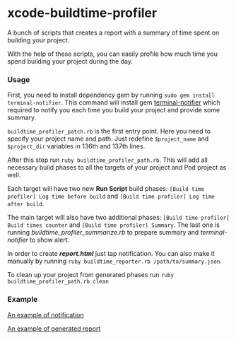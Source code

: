 # xcode-buildtime-profiler
A bunch of scripts that creates a report with a summary of time spent on building your project.

With the help of these scripts, you can easily profile how much time you spend building your project during the day.

### Usage

First, you need to install dependency gem by running `sudo gem install terminal-notifier`. This command will install gem [terminal-notifier](https://github.com/julienXX/terminal-notifier) which required to notify you each time you build your project and provide some summary.

`buildtime_profiler_patch.rb` is the first entry point. Here you need to specify your project name and path.
Just redefine `$project_name` and `$project_dir` variables in 136th and 137th lines.

After this step run `ruby buildtime_profiler_path.rb`. This will add all necessary build phases to all the targets of your project and Pod project as well. 

Each target will have two new **Run Script** build phases: `[Build time profiler] Log time before build` and `[Build time profiler] Log time after build`. 

The main target will also have two additional phases: `[Build time profiler] Build times counter` and `[Build time profiler] Summary`. The last one is running *buildtime_profiler_summarize.rb* to prepare summary and *terminal-notifier* to show alert.

In order to create ***report.html*** just tap notification. You can also make it manually by running `ruby buildtime_reporter.rb /path/to/summary.json`.

To clean up your project from generated phases run `ruby buildtime_profiler_path.rb clean`

### Example

[An example of notification](example/screenshot.png)

[An example of generated report](example/report.html)

